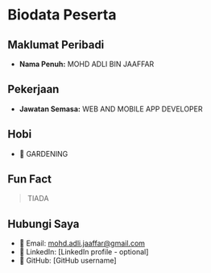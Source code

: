 # Biodata Peserta

## Maklumat Peribadi
- **Nama Penuh:** MOHD ADLI BIN JAAFFAR

## Pekerjaan
- **Jawatan Semasa:** WEB AND MOBILE APP DEVELOPER

## Hobi
- 🎯 GARDENING

## Fun Fact
> TIADA

## Hubungi Saya
- 📧 Email: mohd.adli.jaaffar@gmail.com
- 🔗 LinkedIn: [LinkedIn profile - optional]
- 🐙 GitHub: [GitHub username]